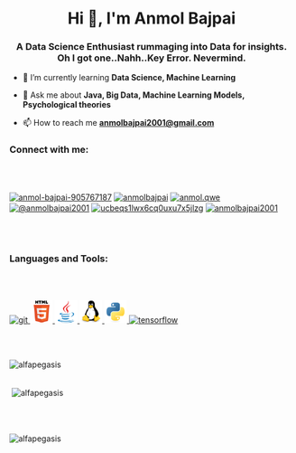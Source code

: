 
<h1 align="center">Hi 👋, I'm Anmol Bajpai</h1>
<h3 align="center">A Data Science Enthusiast rummaging into Data for insights. Oh I got one..Nahh..Key Error. Nevermind.</h3>

- 🌱 I’m currently learning **Data Science, Machine Learning**

- 💬 Ask me about **Java, Big Data, Machine Learning Models, Psychological theories**

- 📫 How to reach me **anmolbajpai2001@gmail.com**

<h3 align="left">Connect with me:</h3>
<br>
<br>
<p align="left">
<a href="https://linkedin.com/in/anmol-bajpai-905767187" target="blank"><img align="center" src="https://cdn.jsdelivr.net/npm/simple-icons@3.0.1/icons/linkedin.svg" alt="anmol-bajpai-905767187" height="30" width="40" /></a>
<a href="https://kaggle.com/anmolbajpai" target="blank"><img align="center" src="https://cdn.jsdelivr.net/npm/simple-icons@3.0.1/icons/kaggle.svg" alt="anmolbajpai" height="30" width="40" /></a>
<a href="https://instagram.com/anmol.qwe" target="blank"><img align="center" src="https://cdn.jsdelivr.net/npm/simple-icons@3.0.1/icons/instagram.svg" alt="anmol.qwe" height="30" width="40" /></a>
<a href="https://medium.com/@anmolbajpai2001" target="blank"><img align="center" src="https://cdn.jsdelivr.net/npm/simple-icons@3.0.1/icons/medium.svg" alt="@anmolbajpai2001" height="30" width="40" /></a>
<a href="https://www.youtube.com/c/ucbeqs1lwx6cq0uxu7x5jlzg" target="blank"><img align="center" src="https://cdn.jsdelivr.net/npm/simple-icons@3.0.1/icons/youtube.svg" alt="ucbeqs1lwx6cq0uxu7x5jlzg" height="30" width="40" /></a>
<a href="https://www.hackerrank.com/anmolbajpai2001" target="blank"><img align="center" src="https://cdn.jsdelivr.net/npm/simple-icons@3.0.1/icons/hackerrank.svg" alt="anmolbajpai2001" height="30" width="40" /></a>
</p><br>
<br>

<h3 align="left">Languages and Tools:</h3>
<br>
<br>
<p align="left"> <a href="https://git-scm.com/" target="_blank"> <img src="https://www.vectorlogo.zone/logos/git-scm/git-scm-icon.svg" alt="git" width="40" height="40"/> </a> <a href="https://www.w3.org/html/" target="_blank"> <img src="https://raw.githubusercontent.com/devicons/devicon/master/icons/html5/html5-original-wordmark.svg" alt="html5" width="40" height="40"/> </a> <a href="https://www.java.com" target="_blank"> <img src="https://raw.githubusercontent.com/devicons/devicon/master/icons/java/java-original.svg" alt="java" width="40" height="40"/> </a> <a href="https://www.linux.org/" target="_blank"> <img src="https://raw.githubusercontent.com/devicons/devicon/master/icons/linux/linux-original.svg" alt="linux" width="40" height="40"/> </a> <a href="https://www.python.org" target="_blank"> <img src="https://raw.githubusercontent.com/devicons/devicon/master/icons/python/python-original.svg" alt="python" width="40" height="40"/> </a> <a href="https://www.tensorflow.org" target="_blank"> <img src="https://www.vectorlogo.zone/logos/tensorflow/tensorflow-icon.svg" alt="tensorflow" width="40" height="40"/> </a> </p>
<br>
<br>

<p><img align="left" src="https://github-readme-stats.vercel.app/api/top-langs?username=alfapegasis&show_icons=true&locale=en&layout=compact" alt="alfapegasis" /></p>
<br>
<br>

<p>&nbsp;<img align="center" src="https://github-readme-stats.vercel.app/api?username=alfapegasis&show_icons=true&locale=en" alt="alfapegasis" /></p>
<br>
<br>

<p><img align="center" src="https://github-readme-streak-stats.herokuapp.com/?user=alfapegasis&theme=default" alt="alfapegasis" /></p>
<br>
<br>
